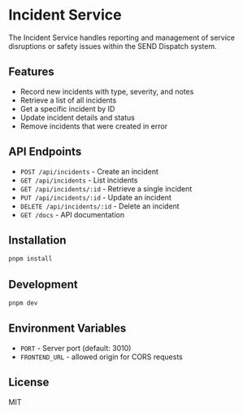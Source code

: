 # Incident Service

The Incident Service handles reporting and management of service disruptions or safety issues within the SEND Dispatch system.

## Features

- Record new incidents with type, severity, and notes
- Retrieve a list of all incidents
- Get a specific incident by ID
- Update incident details and status
- Remove incidents that were created in error

## API Endpoints

- `POST /api/incidents` - Create an incident
- `GET /api/incidents` - List incidents
- `GET /api/incidents/:id` - Retrieve a single incident
- `PUT /api/incidents/:id` - Update an incident
- `DELETE /api/incidents/:id` - Delete an incident
- `GET /docs` - API documentation

## Installation

```bash
pnpm install
```

## Development

```bash
pnpm dev
```

## Environment Variables

- `PORT` - Server port (default: 3010)
- `FRONTEND_URL` - allowed origin for CORS requests

## License

MIT
